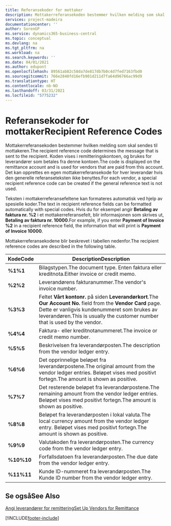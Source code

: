 ```yaml
---
title: Referansekoder for mottaker
description: Mottakerreferansekoden bestemmer hvilken melding som skal sendes til mottakeren. Koden vises i remitteringskontoen, og brukes for leverandører som betales fra denne kontoen.
services: project-madeira
documentationcenter: ''
author: SorenGP
ms.service: dynamics365-business-central
ms.topic: conceptual
ms.devlang: na
ms.tgt_pltfrm: na
ms.workload: na
ms.search.keywords: ''
ms.date: 04/01/2021
ms.author: edupont
ms.openlocfilehash: 89561ab82c58da7de817db7b0c4d7fed7163fbd0
ms.sourcegitcommit: 766e2840fd16efb901d211d7fa64d96766ac99d9
ms.translationtype: HT
ms.contentlocale: nb-NO
ms.lasthandoff: 03/31/2021
ms.locfileid: "5775232"
---
```

# <a name="recipient-reference-codes"></a><span data-ttu-id="4cc67-104">Referansekoder for mottaker</span><span class="sxs-lookup"><span data-stu-id="4cc67-104">Recipient Reference Codes</span></span>
<span data-ttu-id="4cc67-105">Mottakerreferansekoden bestemmer hvilken melding som skal sendes til mottakeren.</span><span class="sxs-lookup"><span data-stu-id="4cc67-105">The recipient reference code determines the message that is sent to the recipient.</span></span> <span data-ttu-id="4cc67-106">Koden vises i remitteringskontoen, og brukes for leverandører som betales fra denne kontoen.</span><span class="sxs-lookup"><span data-stu-id="4cc67-106">The code is displayed on the remittance account and is used for vendors that are paid from this account.</span></span> <span data-ttu-id="4cc67-107">Det kan opprettes en egen mottakerreferansekode for hver leverandør hvis den generelle referanseteksten ikke benyttes.</span><span class="sxs-lookup"><span data-stu-id="4cc67-107">For each vendor, a special recipient reference code can be created if the general reference text is not used.</span></span>  

<span data-ttu-id="4cc67-108">Teksten i mottakerreferansefeltene kan formateres automatisk ved hjelp av spesielle koder.</span><span class="sxs-lookup"><span data-stu-id="4cc67-108">The text in recipient reference fields can be formatted automatically with special codes.</span></span> <span data-ttu-id="4cc67-109">Hvis du for eksempel angir **Betaling av faktura nr. %2** i et mottakerreferansefelt, blir informasjonen som skrives ut, **Betaling av faktura nr. 10000**.</span><span class="sxs-lookup"><span data-stu-id="4cc67-109">For example, if you enter **Payment of Invoice %2** in a recipient reference field, the information that will print is **Payment of Invoice 10000**.</span></span>  

<span data-ttu-id="4cc67-110">Mottakerreferansekodene blir beskrevet i tabellen nedenfor.</span><span class="sxs-lookup"><span data-stu-id="4cc67-110">The recipient reference codes are described in the following table.</span></span>  

|<span data-ttu-id="4cc67-111">**Kode**</span><span class="sxs-lookup"><span data-stu-id="4cc67-111">**Code**</span></span>|<span data-ttu-id="4cc67-112">Description</span><span class="sxs-lookup"><span data-stu-id="4cc67-112">Description</span></span>|  
|--------------|---------------------------------------|  
|<span data-ttu-id="4cc67-113">**%1**</span><span class="sxs-lookup"><span data-stu-id="4cc67-113">**%1**</span></span>|<span data-ttu-id="4cc67-114">Bilagstypen.</span><span class="sxs-lookup"><span data-stu-id="4cc67-114">The document type.</span></span> <span data-ttu-id="4cc67-115">Enten faktura eller kreditnota.</span><span class="sxs-lookup"><span data-stu-id="4cc67-115">Either invoice or credit memo.</span></span>|  
|<span data-ttu-id="4cc67-116">**%2**</span><span class="sxs-lookup"><span data-stu-id="4cc67-116">**%2**</span></span>|<span data-ttu-id="4cc67-117">Leverandørens fakturanummer.</span><span class="sxs-lookup"><span data-stu-id="4cc67-117">The vendor's invoice number.</span></span>|  
|<span data-ttu-id="4cc67-118">**%3**</span><span class="sxs-lookup"><span data-stu-id="4cc67-118">**%3**</span></span>|<span data-ttu-id="4cc67-119">Feltet **Vårt kontonr.** på siden **Leverandørkort**.</span><span class="sxs-lookup"><span data-stu-id="4cc67-119">The **Our Account No.** field from the **Vendor Card** page.</span></span> <span data-ttu-id="4cc67-120">Dette er vanligvis kundenummeret som brukes av leverandøren.</span><span class="sxs-lookup"><span data-stu-id="4cc67-120">This is usually the customer number that is used by the vendor.</span></span>|  
|<span data-ttu-id="4cc67-121">**%4**</span><span class="sxs-lookup"><span data-stu-id="4cc67-121">**%4**</span></span>|<span data-ttu-id="4cc67-122">Faktura- eller kreditnotanummeret.</span><span class="sxs-lookup"><span data-stu-id="4cc67-122">The invoice or credit memo number.</span></span>|  
|<span data-ttu-id="4cc67-123">**%5**</span><span class="sxs-lookup"><span data-stu-id="4cc67-123">**%5**</span></span>|<span data-ttu-id="4cc67-124">Beskrivelsen fra leverandørposten.</span><span class="sxs-lookup"><span data-stu-id="4cc67-124">The description from the vendor ledger entry.</span></span>|  
|<span data-ttu-id="4cc67-125">**%6**</span><span class="sxs-lookup"><span data-stu-id="4cc67-125">**%6**</span></span>|<span data-ttu-id="4cc67-126">Det opprinnelige beløpet fra leverandørpostene.</span><span class="sxs-lookup"><span data-stu-id="4cc67-126">The original amount from the vendor ledger entries.</span></span> <span data-ttu-id="4cc67-127">Beløpet vises med positivt fortegn.</span><span class="sxs-lookup"><span data-stu-id="4cc67-127">The amount is shown as positive.</span></span>|  
|<span data-ttu-id="4cc67-128">**%7**</span><span class="sxs-lookup"><span data-stu-id="4cc67-128">**%7**</span></span>|<span data-ttu-id="4cc67-129">Det resterende beløpet fra leverandørpostene.</span><span class="sxs-lookup"><span data-stu-id="4cc67-129">The remaining amount from the vendor ledger entries.</span></span> <span data-ttu-id="4cc67-130">Beløpet vises med positivt fortegn.</span><span class="sxs-lookup"><span data-stu-id="4cc67-130">The amount is shown as positive.</span></span>|  
|<span data-ttu-id="4cc67-131">**%8**</span><span class="sxs-lookup"><span data-stu-id="4cc67-131">**%8**</span></span>|<span data-ttu-id="4cc67-132">Beløpet fra leverandørposten i lokal valuta.</span><span class="sxs-lookup"><span data-stu-id="4cc67-132">The local currency amount from the vendor ledger entry.</span></span> <span data-ttu-id="4cc67-133">Beløpet vises med positivt fortegn.</span><span class="sxs-lookup"><span data-stu-id="4cc67-133">The amount is shown as positive.</span></span>|  
|<span data-ttu-id="4cc67-134">**%9**</span><span class="sxs-lookup"><span data-stu-id="4cc67-134">**%9**</span></span>|<span data-ttu-id="4cc67-135">Valutakoden fra leverandørposten.</span><span class="sxs-lookup"><span data-stu-id="4cc67-135">The currency code from the vendor ledger entry.</span></span>|  
|<span data-ttu-id="4cc67-136">**%10**</span><span class="sxs-lookup"><span data-stu-id="4cc67-136">**%10**</span></span>|<span data-ttu-id="4cc67-137">Forfallsdatoen fra leverandørposten.</span><span class="sxs-lookup"><span data-stu-id="4cc67-137">The due date from the vendor ledger entry.</span></span>|  
|<span data-ttu-id="4cc67-138">**%11**</span><span class="sxs-lookup"><span data-stu-id="4cc67-138">**%11**</span></span>|<span data-ttu-id="4cc67-139">Kunde ID-nummeret fra leverandørposten.</span><span class="sxs-lookup"><span data-stu-id="4cc67-139">The Kunde ID number from the vendor ledger entry.</span></span>|  

## <a name="see-also"></a><span data-ttu-id="4cc67-140">Se også</span><span class="sxs-lookup"><span data-stu-id="4cc67-140">See Also</span></span>  
 [<span data-ttu-id="4cc67-141">Angi leverandører for remittering</span><span class="sxs-lookup"><span data-stu-id="4cc67-141">Set Up Vendors for Remittance</span></span>](how-to-set-up-vendors-for-remittance.md)


[!INCLUDE[footer-include](../../includes/footer-banner.md)]